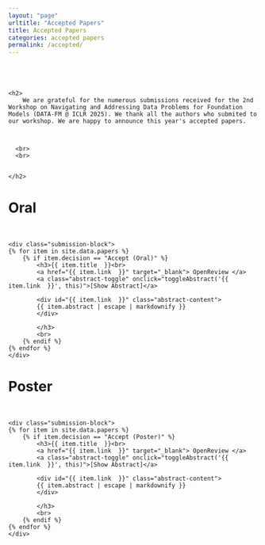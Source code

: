 ```yaml
---
layout: "page"
urltitle: "Accepted Papers"
title: Accepted Papers
categories: accepted papers
permalink: /accepted/
---
```


<style>
  .abstract-toggle {
    cursor: pointer;
    color: #0056b3; /* Or your link color */
    text-decoration: none;
    font-size: 0.9em;
    margin-left: 15px;
    /* white-space: nowrap; /* Prevent breaking */ */
  }
  .abstract-toggle:hover {
    text-decoration: underline;
  }
  .abstract-content {
    display: none; /* Hide abstract by default */
    margin-top: 0.75em;
    padding: 0.8em 1em;
    background-color: #f7f7f7; /* Light background for abstract */
    border-left: 4px solid #ccc; /* Accent border */
    font-size: 0.95em;
    line-height: 1.6;
  }
  /* Optional: Style for the whole submission item block */
  .submission-block {
    margin-bottom: 2em;
    padding-bottom: 1em;
    border-bottom: 1px solid #eee;
  }
  .submission-block:last-child {
    border-bottom: none;
  }
</style>



<div class="row reverse pt-16">
  <div class="col-xs-12" style="padding-top: 40px;">

    <h2>
        We are grateful for the numerous submissions received for the 2nd Workshop on Navigating and Addressing Data Problems for Foundation Models (DATA-FM @ ICLR 2025). We thank all the authors who submited to our workshop. We are happy to announce this year's accepted papers.



      <br>
      <br>


    </h2>
  </div>

<h1>Oral</h1>
    <br>

   
    <div class="submission-block">
    {% for item in site.data.papers %}
        {% if item.decision == "Accept (Oral)" %}
            <h3>{{ item.title  }}<br>
            <a href="{{ item.link  }}" target="_blank"> OpenReview </a>
            <a class="abstract-toggle" onclick="toggleAbstract('{{ item.link  }}', this)">[Show Abstract]</a>

            <div id="{{ item.link  }}" class="abstract-content">
            {{ item.abstract | escape | markdownify }} 
            </div>

            </h3>
            <br>
        {% endif %}
    {% endfor %}
    </div>

<h1>Poster</h1>
    <br>

   
    <div class="submission-block">
    {% for item in site.data.papers %}
        {% if item.decision == "Accept (Poster)" %}
            <h3>{{ item.title  }}<br>
            <a href="{{ item.link  }}" target="_blank"> OpenReview </a>
            <a class="abstract-toggle" onclick="toggleAbstract('{{ item.link  }}', this)">[Show Abstract]</a>

            <div id="{{ item.link  }}" class="abstract-content">
            {{ item.abstract | escape | markdownify }} 
            </div>

            </h3>
            <br>
        {% endif %}
    {% endfor %}
    </div>
 </div>  



<script>
  function toggleAbstract(targetId, toggleElement) {
    var abstractDiv = document.getElementById(targetId);

    if (!abstractDiv) {
      console.error("Could not find abstract element with ID:", targetId);
      return; 
    }

    if (abstractDiv.style.display === 'none' || abstractDiv.style.display === '') {
      abstractDiv.style.display = 'block';
      if (toggleElement) {
        toggleElement.textContent = '[Hide Abstract]';
      }
    } else {
      abstractDiv.style.display = 'none';
      if (toggleElement) {
        toggleElement.textContent = '[Show Abstract]';
      }
    }
  }
</script>